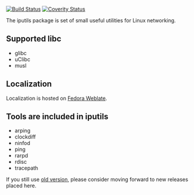 [![Build Status](https://travis-ci.org/iputils/iputils.svg?branch=master)](https://travis-ci.org/iputils/iputils)
[![Coverity Status](https://scan.coverity.com/projects/1944/badge.svg?flat=1)](https://scan.coverity.com/projects/1944)

The iputils package is set of small useful utilities for Linux networking.

## Supported libc
- glibc
- uClibc
- musl

## Localization
Localization is hosted on [Fedora Weblate](https://translate.fedoraproject.org/projects/iputils/iputils/).

## Tools are included in iputils
- arping
- clockdiff
- ninfod
- ping
- rarpd
- rdisc
- tracepath

If you still use [old version](http://www.skbuff.net/iputils/), please consider moving forward to new releases placed here.

<!-- vim: set tw=80: -->
